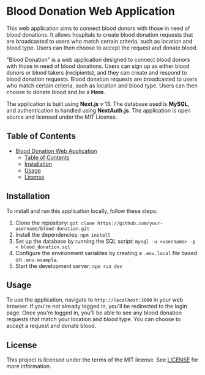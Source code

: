 # Blood Donation Web Application

This web application aims to connect blood donors with those in need of blood donations. It allows hospitals to create blood donation requests that are broadcasted to users who match certain criteria, such as location and blood type. Users can then choose to accept the request and donate blood.

"Blood Donation" is a web application designed to connect blood donors with those in need of blood donations. Users can sign up as either blood donors or blood takers (recipients), and they can create and respond to blood donation requests. Blood donation requests are broadcasted to users who match certain criteria, such as location and blood type. Users can then choose to donate blood and be a **Hero**.

The application is built using **Next.js** v 13. The database used is **MySQL**, and authentication is handled using **NextAuth.js**. The application is open source and licensed under the MIT License.

## Table of Contents

- [Blood Donation Web Application](#blood-donation-web-application)
  - [Table of Contents](#table-of-contents)
  - [Installation](#installation)
  - [Usage](#usage)
  - [License](#license)

## Installation

To install and run this application locally, follow these steps:

1. Clone the repository: `git clone https://github.com/your-username/blood-donation.git`
2. Install the dependencies: `npm install`
3. Set up the database by running the SQL script: `mysql -u <username> -p < blood_donation.sql`
4. Configure the environment variables by creating a `.env.local` file based on `.env.example`.
5. Start the development server: `npm run dev`

## Usage

To use the application, navigate to `http://localhost:3000` in your web browser. If you're not already logged in, you'll be redirected to the login page. Once you're logged in, you'll be able to see any blood donation requests that match your location and blood type. You can choose to accept a request and donate blood.

## License

This project is licensed under the terms of the MIT license. See [LICENSE](LICENSE) for more information.
